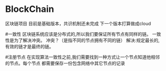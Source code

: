 # BlockChain
区块链项目
目前是基础版本，共识机制还未完成
下一个版本打算做成cloud

#一致性
区块链系统应该是分布式的,所以我们要保证所有节点有同样的链。
一致性是为了解决冲突。
冲突？（是指不同的节点拥有不同的链）
解决:规定最长的,有效的链才是最终的链。

#注册节点
在实现算法一致性之前,我们需要找到一种方式让一个节点知道他相邻的节点。每个节点
都需要保存一份包含网络中其它节点的记录
